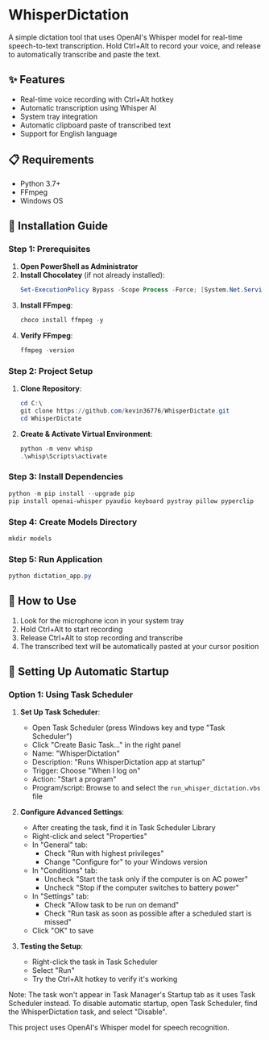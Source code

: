 # WhisperDictation

A simple dictation tool that uses OpenAI's Whisper model for real-time speech-to-text transcription. Hold Ctrl+Alt to record your voice, and release to automatically transcribe and paste the text.

## ✨ Features

- Real-time voice recording with Ctrl+Alt hotkey
- Automatic transcription using Whisper AI
- System tray integration
- Automatic clipboard paste of transcribed text
- Support for English language

## 📋 Requirements

- Python 3.7+
- FFmpeg
- Windows OS

## 🚀 Installation Guide

### Step 1: Prerequisites

1. **Open PowerShell as Administrator**
2. **Install Chocolatey** (if not already installed):
   ```powershell
   Set-ExecutionPolicy Bypass -Scope Process -Force; [System.Net.ServicePointManager]::SecurityProtocol = [System.Net.ServicePointManager]::SecurityProtocol -bor 3072; iex ((New-Object System.Net.WebClient).DownloadString('https://community.chocolatey.org/install.ps1'))
   ```
3. **Install FFmpeg**:
   ```powershell
   choco install ffmpeg -y
   ```
4. **Verify FFmpeg**:
   ```powershell
   ffmpeg -version
   ```

### Step 2: Project Setup

1. **Clone Repository**:
   ```powershell
   cd C:\
   git clone https://github.com/kevin36776/WhisperDictate.git
   cd WhisperDictate
   ```
2. **Create & Activate Virtual Environment**:
   ```powershell
   python -m venv whisp
   .\whisp\Scripts\activate
   ```

### Step 3: Install Dependencies

```powershell
python -m pip install --upgrade pip
pip install openai-whisper pyaudio keyboard pystray pillow pyperclip
```

### Step 4: Create Models Directory

```powershell
mkdir models
```

### Step 5: Run Application

```powershell
python dictation_app.py
```

## 🎯 How to Use

1. Look for the microphone icon in your system tray
2. Hold Ctrl+Alt to start recording
3. Release Ctrl+Alt to stop recording and transcribe
4. The transcribed text will be automatically pasted at your cursor position

## 🚀 Setting Up Automatic Startup

### Option 1: Using Task Scheduler

1. **Set Up Task Scheduler**:
   - Open Task Scheduler (press Windows key and type "Task Scheduler")
   - Click "Create Basic Task..." in the right panel
   - Name: "WhisperDictation"
   - Description: "Runs WhisperDictation app at startup"
   - Trigger: Choose "When I log on"
   - Action: "Start a program"
   - Program/script: Browse to and select the `run_whisper_dictation.vbs` file

2. **Configure Advanced Settings**:
   - After creating the task, find it in Task Scheduler Library
   - Right-click and select "Properties"
   - In "General" tab:
     - Check "Run with highest privileges"
     - Change "Configure for" to your Windows version
   - In "Conditions" tab:
     - Uncheck "Start the task only if the computer is on AC power"
     - Uncheck "Stop if the computer switches to battery power"
   - In "Settings" tab:
     - Check "Allow task to be run on demand"
     - Check "Run task as soon as possible after a scheduled start is missed"
   - Click "OK" to save

3. **Testing the Setup**:
   - Right-click the task in Task Scheduler
   - Select "Run"
   - Try the Ctrl+Alt hotkey to verify it's working

Note: The task won't appear in Task Manager's Startup tab as it uses Task Scheduler instead. To disable automatic startup, open Task Scheduler, find the WhisperDictation task, and select "Disable".

This project uses OpenAI's Whisper model for speech recognition. 
